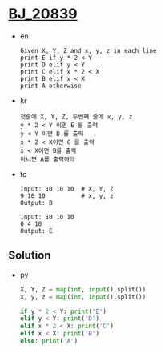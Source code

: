 # [BJ_20839](https://acmicpc.net/problem/20839)

* en

  ```en
  Given X, Y, Z and x, y, z in each line
  print E if y * 2 < Y
  print D elif y < Y
  print C elif x * 2 < X
  print B elif x < X
  print A otherwise
  ```

* kr

  ```kr
  첫줄에 X, Y, Z, 두번째 줄에 x, y, z
  y * 2 < Y 이면 E 를 출력
  y < Y 이면 D 를 출력
  x * 2 < X이면 C 를 출력
  x < X이면 B를 출력
  아니면 A를 출력하라
  ```

* tc

  ```tc
  Input: 10 10 10  # X, Y, Z
  9 10 10          # x, y, z
  Output: B

  Input: 10 10 10
  0 4 10
  Output: E
  ```

## Solution

* py

  ```py
  X, Y, Z = map(int, input().split())
  x, y, z = map(int, input().split())

  if y * 2 < Y: print('E')
  elif y < Y: print('D')
  elif x * 2 < X: print('C')
  elif x < X: print('B')
  else: print('A')
  ```
